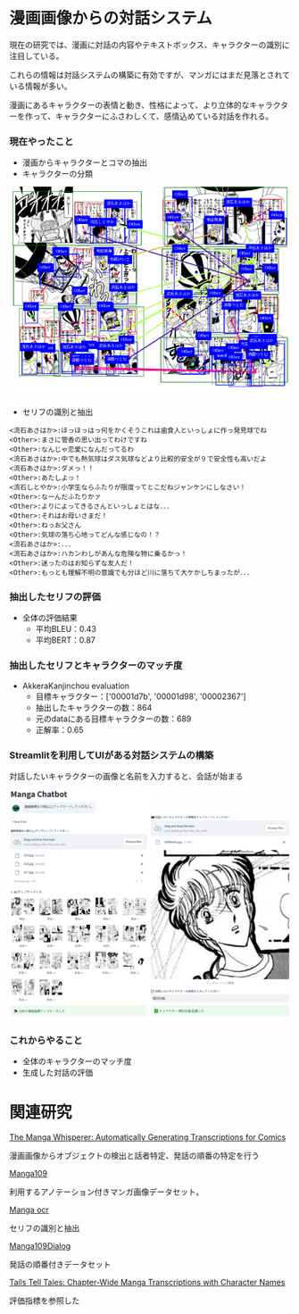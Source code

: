# 漫画画像からの対話システム
<p>現在の研究では、漫画に対話の内容やテキストボックス、キャラクターの識別に注目している。</p>
<p>これらの情報は対話システムの構築に有効ですが、マンガにはまだ見落とされている情報が多い。</p>
<p>漫画にあるキャラクターの表情と動き、性格によって、より立体的なキャラクターを作って、キャラクターにふさわしくて、感情込めている対話を作れる。</p>

### 現在やったこと
-  漫画からキャラクターとコマの抽出
-  キャラクターの分類
<img src="/Example/page.png">


-  セリフの識別と抽出
```
<流石あさはか>:ほっほっはっ何をかくそうこれは歯食人といっしょに作っ発見球でね
<Other>:まさに管香の思い出ってわけですね
<Other>:なんじゃ恋愛になんだってるわ
<流石あさはか>:中でも熱気球はダス気球などより比較的安全が９で安全性も高いだよ
<流石あさはか>:ダメっ！！
<Other>:あたしよっ！
<流石しとやか>:小学生ならふたりが限度ってとこだねジャンケンにしなさい！
<Other>:なーんだふたりかァ
<Other>:よりによってきるさんといっしょとはな．．．
<Other>:それはお母いさまだ！
<Other>:ねっお父さん
<Other>:気球の落ち心地ってどんな感じなの！？
<流石あさはか>:．．．
<流石あさはか>:ハカンわしがあんな危険な物に乗るかっ！
<Other>:迷ったのはお知らずな友人だ！
<Other>:もっとも理解不明の意識でも分ほど川に落ちて大ケかしちまったが．．．
```

### 抽出したセリフの評価
- 全体の評価結果
  - 平均BLEU：0.43
  - 平均BERT：0.87
  
### 抽出したセリフとキャラクターのマッチ度
- AkkeraKanjinchou evaluation
  - 目標キャラクター：['00001d7b', '00001d98', '00002367']
  - 抽出したキャラクターの数：864
  - 元のdataにある目標キャラクターの数：689
  - 正解率：0.65
 
### Streamlitを利用してUIがある対話システムの構築
<p>対話したいキャラクターの画像と名前を入力すると、会話が始まる</p>

<img src="https://github.com/MegaMoonLiu/manga_dialog_system/blob/main/Example/dialog_systeam_UI_1.png" width="50%" height="50%"><img src="https://github.com/MegaMoonLiu/manga_dialog_system/blob/main/Example/dialog_systeam_UI_2.png" width="50%" height="50%">

 
### これからやること
- 全体のキャラクターのマッチ度
- 生成した対話の評価


# 関連研究
<a href="https://colab.research.google.com/github/roboflow-ai/notebooks/blob/main/notebooks/train-yolov10-object-detection-on-custom-dataset.ipynb#scrollTo=SaKTSzSWnG7s">The Manga Whisperer: Automatically Generating Transcriptions for Comics </a>
<p>漫画画像からオブジェクトの検出と話者特定、発話の順番の特定を行う</p>


<a href="https://arxiv.org/abs/2401.10224">Manga109</a>
<p>利用するアノテーション付きマンガ画像データセット。</p>

<a href="https://github.com/kha-white/manga-ocr">Manga ocr</a>
<p>セリフの識別と抽出</p>

<a href="https://github.com/manga109/public-annotations">Manga109Dialog</a>
<p>発話の順番付きデータセット</p>

<a href="https://arxiv.org/abs/2408.00298">Tails Tell Tales: Chapter-Wide Manga Transcriptions with Character Names</a>
<p>評価指標を参照した</p>
